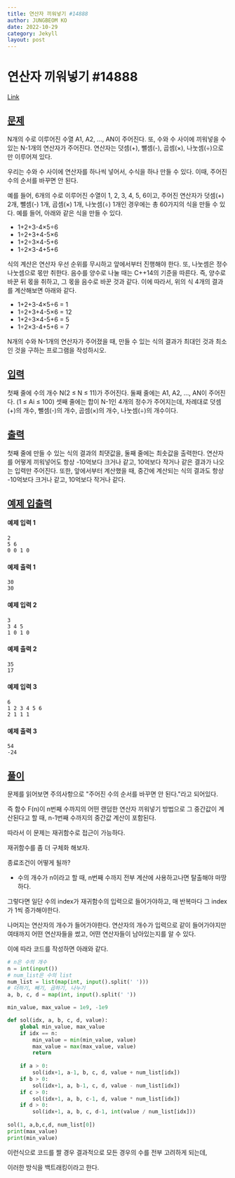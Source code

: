 ```yaml
---
title: 연산자 끼워넣기 #14888
author: JUNGBEOM KO
date: 2022-10-29
category: Jekyll
layout: post
---
```




# 연산자 끼워넣기 #14888

[Link](https://www.acmicpc.net/problem/14888)



## <u>문제</u>

N개의 수로 이루어진 수열 A1, A2, ..., AN이 주어진다. 또, 수와 수 사이에 끼워넣을 수 있는 N-1개의 연산자가 주어진다. 연산자는 덧셈(+), 뺄셈(-), 곱셈(×), 나눗셈(÷)으로만 이루어져 있다.

우리는 수와 수 사이에 연산자를 하나씩 넣어서, 수식을 하나 만들 수 있다. 이때, 주어진 수의 순서를 바꾸면 안 된다.

예를 들어, 6개의 수로 이루어진 수열이 1, 2, 3, 4, 5, 6이고, 주어진 연산자가 덧셈(+) 2개, 뺄셈(-) 1개, 곱셈(×) 1개, 나눗셈(÷) 1개인 경우에는 총 60가지의 식을 만들 수 있다. 예를 들어, 아래와 같은 식을 만들 수 있다.

- 1+2+3-4×5÷6
- 1÷2+3+4-5×6
- 1+2÷3×4-5+6
- 1÷2×3-4+5+6

식의 계산은 연산자 우선 순위를 무시하고 앞에서부터 진행해야 한다. 또, 나눗셈은 정수 나눗셈으로 몫만 취한다. 음수를 양수로 나눌 때는 C++14의 기준을 따른다. 즉, 양수로 바꾼 뒤 몫을 취하고, 그 몫을 음수로 바꾼 것과 같다. 이에 따라서, 위의 식 4개의 결과를 계산해보면 아래와 같다.

- 1+2+3-4×5÷6 = 1
- 1÷2+3+4-5×6 = 12
- 1+2÷3×4-5+6 = 5
- 1÷2×3-4+5+6 = 7

N개의 수와 N-1개의 연산자가 주어졌을 때, 만들 수 있는 식의 결과가 최대인 것과 최소인 것을 구하는 프로그램을 작성하시오.



## <u>입력</u>

첫째 줄에 수의 개수 N(2 ≤ N ≤ 11)가 주어진다. 둘째 줄에는 A1, A2, ..., AN이 주어진다. (1 ≤ Ai ≤ 100) 셋째 줄에는 합이 N-1인 4개의 정수가 주어지는데, 차례대로 덧셈(+)의 개수, 뺄셈(-)의 개수, 곱셈(×)의 개수, 나눗셈(÷)의 개수이다. 



## <u>출력</u>

첫째 줄에 만들 수 있는 식의 결과의 최댓값을, 둘째 줄에는 최솟값을 출력한다. 연산자를 어떻게 끼워넣어도 항상 -10억보다 크거나 같고, 10억보다 작거나 같은 결과가 나오는 입력만 주어진다. 또한, 앞에서부터 계산했을 때, 중간에 계산되는 식의 결과도 항상 -10억보다 크거나 같고, 10억보다 작거나 같다.



## <u>예제 입출력</u>

#### 예제 입력 1

```
2
5 6
0 0 1 0
```

#### 예제 출력 1

```
30
30
```



#### 예제 입력 2

```
3
3 4 5
1 0 1 0
```

#### 예제 출력 2

```
35
17
```



#### 예제 입력 3

```
6
1 2 3 4 5 6
2 1 1 1
```

#### 예제 출력 3

```
54
-24
```



## <u>풀이</u>

문제를 읽어보면 주의사항으로 "주어진 수의 순서를 바꾸면 안 된다."라고 되어있다.

즉 함수 F(n)이 n번째 수까지의 어떤 랜덤한 연산자 끼워넣기 방법으로 그 중간값이 계산된다고 할 때, n-1번째 수까지의 중간값 계산이 포함된다.

따라서 이 문제는 재귀함수로 접근이 가능하다.



재귀함수를 좀 더 구체화 해보자.

종료조건이 어떻게 될까?

- 수의 개수가 n이라고 할 때, n번째 수까지 전부 계산에 사용하고나면 탈출해야 마땅하다.

그렇다면 일단 수의 index가 재귀함수의 입력으로 들어가야하고, 매 반복마다 그 index가 1씩 증가해야한다.

나머지는 연산자의 개수가 들어가야한다. 연산자의 개수가 입력으로 같이 들어가야지만 여태까지 어떤 연산자들을 썼고, 어떤 연산자들이 남아있는지를 알 수 있다.

이에 따라 코드를 작성하면 아래와 같다.

```python
# n은 수의 개수
n = int(input())
# num_list은 수의 list
num_list = list(map(int, input().split(' ')))
# 더하기, 빼기, 곱하기, 나누기
a, b, c, d = map(int, input().split(' '))

min_value, max_value = 1e9, -1e9

def sol(idx, a, b, c, d, value):
    global min_value, max_value
    if idx == n:
        min_value = min(min_value, value)
        max_value = max(max_value, value)
        return
    
    if a > 0:
        sol(idx+1, a-1, b, c, d, value + num_list[idx])
    if b > 0:
        sol(idx+1, a, b-1, c, d, value - num_list[idx])
    if c > 0:
        sol(idx+1, a, b, c-1, d, value * num_list[idx])
    if d > 0:
        sol(idx+1, a, b, c, d-1, int(value / num_list[idx]))
    
sol(1, a,b,c,d, num_list[0])
print(max_value)
print(min_value)
```

이런식으로 코드를 짤 경우 결과적으로 모든 경우의 수를 전부 고려하게 되는데,

이러한 방식을 백트래킹이라고 한다.